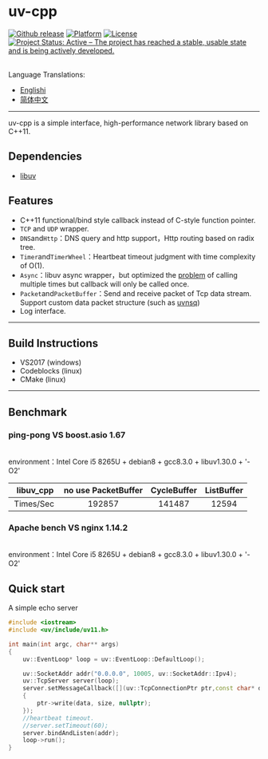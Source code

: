 # uv-cpp
<a href="https://github.com/wlgq2/libuv_cpp11/releases"><img src="https://img.shields.io/github/release/wlgq2/libuv_cpp11.svg" alt="Github release"></a>
[![Platform](https://img.shields.io/badge/platform-%20%20%20%20Linux,%20Windows-green.svg?style=flat)](https://github.com/wlgq2/libuv_cpp11)
[![License](https://img.shields.io/badge/license-%20%20MIT-yellow.svg?style=flat)](LICENSE)
[![Project Status: Active – The project has reached a stable, usable state and is being actively developed.](http://www.repostatus.org/badges/latest/active.svg)](http://www.repostatus.org/#active)

<br>Language Translations:</br>
* [Englishi](README.md)
* [简体中文](README_cn.md)
** **
uv-cpp is a simple interface, high-performance network library based on C++11.

## Dependencies
 * [libuv][1]
## Features
* C++11 functional/bind style callback instead of C-style function pointer.
* `TCP` and `UDP` wrapper.
* `DNS`and`Http`：DNS query and http support，Http routing based on radix tree.
* `Timer`and`TimerWheel`：Heartbeat timeout judgment with time complexity of O(1).
* `Async`：libuv async wrapper，but optimized the [problem][2] of calling multiple times  but callback  will only be called once. 
* `Packet`and`PacketBuffer`：Send and receive packet of Tcp data stream. Support custom data packet structure (such as [uvnsq][3])
* Log interface.
** **
## Build Instructions
* VS2017 (windows)
* Codeblocks (linux)
* CMake (linux)
** **
## Benchmark
### ping-pong VS boost.asio 1.67
<br>environment：Intel Core i5 8265U + debian8 + gcc8.3.0 + libuv1.30.0 + '-O2'</br>

   libuv_cpp | no use PacketBuffer|CycleBuffer|ListBuffer|
:---------:|:--------:|:--------:|:--------:|
Times/Sec | 192857 |141487|12594|

### Apache bench VS nginx 1.14.2
<br>environment：Intel Core i5 8265U + debian8 + gcc8.3.0 + libuv1.30.0 + '-O2'</br>

## Quick start
A simple echo server
```C++
#include <iostream>
#include <uv/include/uv11.h>

int main(int argc, char** args)
{
    uv::EventLoop* loop = uv::EventLoop::DefaultLoop();

    uv::SocketAddr addr("0.0.0.0", 10005, uv::SocketAddr::Ipv4);
    uv::TcpServer server(loop);
    server.setMessageCallback([](uv::TcpConnectionPtr ptr,const char* data, ssize_t size)
    {
        ptr->write(data, size, nullptr);
    });
    //heartbeat timeout.
    //server.setTimeout(60);
    server.bindAndListen(addr);
    loop->run();
}

```


[1]: https://github.com/libuv/libuv
[2]: http://docs.libuv.org/en/v1.x/async.html
[3]: https://github.com/wlgq2/uvnsq

